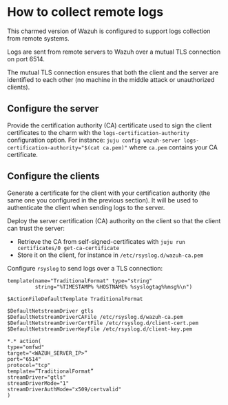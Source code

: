 # How to collect remote logs

This charmed version of Wazuh is configured to support logs collection from remote systems.

Logs are sent from remote servers to Wazuh over a mutual TLS connection on port 6514.

The mutual TLS connection ensures that both the client and the server are identified to each other (no machine in the middle attack or unauthorized clients).

## Configure the server

Provide the certification authority (CA) certificate used to sign the client certificates to the charm with the `logs-certification-authority` configuration option. For instance: `juju config wazuh-server logs-certification-authority="$(cat ca.pem)"` where `ca.pem` contains your CA certificate.

## Configure the clients

Generate a certificate for the client with your certification authority (the same one you configured in the previous section). It will be used to authenticate the client when sending logs to the server.

Deploy the server certification (CA) authority on the client so that the client can trust the server:

- Retrieve the CA from self-signed-certificates with `juju run certificates/0 get-ca-certificate`
- Store it on the client, for instance in `/etc/rsyslog.d/wazuh-ca.pem`

Configure `rsyslog` to send logs over a TLS connection:

```text
template(name="TraditionalFormat" type="string"
         string="%TIMESTAMP% %HOSTNAME% %syslogtag%%msg%\n")

$ActionFileDefaultTemplate TraditionalFormat

$DefaultNetstreamDriver gtls
$DefaultNetstreamDriverCAFile /etc/rsyslog.d/wazuh-ca.pem
$DefaultNetstreamDriverCertFile /etc/rsyslog.d/client-cert.pem
$DefaultNetstreamDriverKeyFile /etc/rsyslog.d/client-key.pem

*.* action(
type="omfwd"
target="<WAZUH_SERVER_IP>”
port="6514"
protocol="tcp"
template=”TraditionalFormat”
streamDriver="gtls"
streamDriverMode="1"
streamDriverAuthMode="x509/certvalid"
)
```
